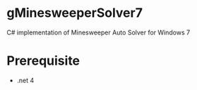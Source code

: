 gMinesweeperSolver7
===================

C# implementation of Minesweeper Auto Solver for Windows 7

Prerequisite
=============
- .net 4


